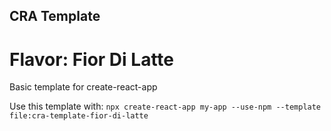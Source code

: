 ## CRA Template
# Flavor: Fior Di Latte

Basic template for create-react-app

Use this template with:
`npx create-react-app my-app --use-npm --template file:cra-template-fior-di-latte`
